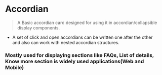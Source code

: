 # Accordian

> A Basic accordian card designed for using it in accordian/collapsible display components.

- A set of click and open accordians can be written one after the other and also can work with nested accordian structures.

### Mostly used for displaying sections like FAQs, List of details, Know more section is widely used applications(Web and Mobile)